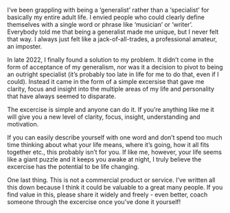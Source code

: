 I’ve been grappling with being a ‘generalist’ rather than a ‘specialist’ for basically my entire adult life.  I envied people who could clearly define themselves with a single word or phrase like ‘musician’ or ‘writer’.  Everybody told me that being a generalist made me unique, but I never felt that way.  I always just felt like a jack-of-all-trades, a professional amateur, an imposter.

In late 2022, I finally found a solution to my problem.  It didn’t come in the form of acceptance of my generalism, nor was it a decision to pivot to being an outright specialist (it’s probably too late in life for me to do that, even if I could).  Instead it came in the form of a simple excersise that gave me clarity, focus and insight into the multiple areas of my life and personality that have always seemed to disparate.

The excercise is simple and anyone can do it.  If you’re anything like me it will give you a new level of clarity, focus, insight, understanding and motivation.

If you can easily describe yourself with one word and don’t spend too much time thinking about what your life means, where it’s going, how it all fits together etc., this probably isn’t for you.  If like me, however, your life seems like a giant puzzle and it keeps you awake at night, I truly believe the excercise has the potential to be life changing.

One last thing.  This is not a commercial product or service.  I’ve written all this down because I think it could be valuable to a great many people.  If you find value in this, please share it widely and freely - even better, coach someone through the excercise once you’ve done it yourself!
